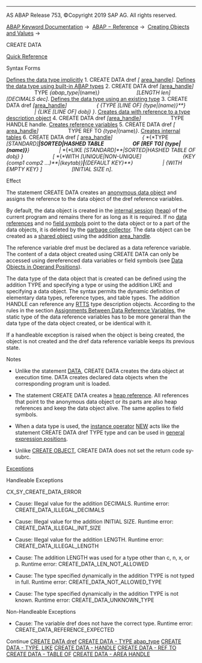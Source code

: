   

* * *

AS ABAP Release 753, ©Copyright 2019 SAP AG. All rights reserved.

[ABAP Keyword Documentation](javascript:call_link\('abenabap.htm'\)) →  [ABAP − Reference](javascript:call_link\('abenabap_reference.htm'\)) →  [Creating Objects and Values](javascript:call_link\('abencreate_objects.htm'\)) → 

CREATE DATA

[Quick Reference](javascript:call_link\('abapcreate_data_shortref.htm'\))

Syntax Forms

[Defines the data type implicitly](javascript:call_link\('abapcreate_data_implicit.htm'\))
1\. CREATE DATA dref *\[* [area\_handle](javascript:call_link\('abapcreate_data_area_handle.htm'\))*\]*.
[Defines the data type using built-in ABAP types](javascript:call_link\('abapcreate_data_built_in.htm'\))
2\. CREATE DATA dref *\[*[area\_handle](javascript:call_link\('abapcreate_data_area_handle.htm'\))*\]*
                   TYPE *{*abap\_type*|*(name)*}*
                        *\[*LENGTH len*\]* *\[*DECIMALS dec*\]*.
[Defines the data type using an existing type](javascript:call_link\('abapcreate_data_existing.htm'\))
3\. CREATE DATA dref *\[*[area\_handle](javascript:call_link\('abapcreate_data_area_handle.htm'\))*\]*
                   *{* *{*TYPE *\[*LINE OF*\]* *{*type*|*(name)*}**}*
                   *|* *{*LIKE *\[*LINE OF*\]* dobj*}* *}*.
[Creates data with reference to a type description object](javascript:call_link\('abapcreate_data_handle.htm'\))
4\. CREATE DATA dref *\[*[area\_handle](javascript:call_link\('abapcreate_data_area_handle.htm'\))*\]*
                   TYPE HANDLE handle.
[Creates reference variables](javascript:call_link\('abapcreate_data_reference.htm'\))
5\. CREATE DATA dref *\[* [area\_handle](javascript:call_link\('abapcreate_data_area_handle.htm'\))*\]*
                   TYPE REF TO *{*type*|*(name)*}*.
[Creates internal tables](javascript:call_link\('abapcreate_data_itab.htm'\))
6\. CREATE DATA dref *\[* [area\_handle](javascript:call_link\('abapcreate_data_area_handle.htm'\))*\]*
                   *{* *{*TYPE *\[*STANDARD*\]**|*SORTED*|*HASHED TABLE
                      OF *\[*REF TO*\]* *{*type*|*(name)*}**}*
                   *|* *{*LIKE *\[*STANDARD*\]**|*SORTED*|*HASHED TABLE OF dobj*}* *}*
                   *\[* *{*WITH *\[*UNIQUE*|*NON-UNIQUE*\]*
                           *{*KEY *{*comp1 comp2 ...*}**|*(keytab)*}**|**{*DEFAULT KEY*}**}*
                   *|* *{*WITH EMPTY KEY*}* *\]*
                   *\[*INITIAL SIZE n*\]*.

Effect

The statement CREATE DATA creates an [anonymous data object](javascript:call_link\('abenanonymous_data_object_glosry.htm'\) "Glossary Entry") and assigns the reference to the data object of the dref reference variables.

By default, the data object is created in the [internal session](javascript:call_link\('abeninternal_session_glosry.htm'\) "Glossary Entry") ([heap](javascript:call_link\('abenheap_glosry.htm'\) "Glossary Entry")) of the current program and remains there for as long as it is required. If no [data references](javascript:call_link\('abendata_reference_glosry.htm'\) "Glossary Entry") and no [field symbols](javascript:call_link\('abenfield_symbol_glosry.htm'\) "Glossary Entry") point to the data object or to a part of the data objects, it is deleted by the [garbage collector](javascript:call_link\('abengarbage_collector_glosry.htm'\) "Glossary Entry"). The data object can be created as a [shared object](javascript:call_link\('abenshared_object_glosry.htm'\) "Glossary Entry") using the addition [area\_handle](javascript:call_link\('abapcreate_data_area_handle.htm'\)).

The reference variable dref must be declared as a data reference variable. The content of a data object created using CREATE DATA can only be accessed using dereferenced data variables or field symbols (see [Data Objects in Operand Positions](javascript:call_link\('abenoperands_data_objects.htm'\))).

The data type of the data object that is created can be defined using the addition TYPE and specifying a type or using the addition LIKE and specifying a data object. The syntax permits the dynamic definition of elementary data types, reference types, and table types. The addition HANDLE can reference any [RTTS](javascript:call_link\('abenrun_time_type_services_glosry.htm'\) "Glossary Entry") type description objects. According to the rules in the section [Assignments Between Data Reference Variables](javascript:call_link\('abenconversion_references_data.htm'\)), the static type of the data reference variables has to be more general than the data type of the data object created, or be identical with it.

If a handleable exception is raised when the object is being created, the object is not created and the dref data reference variable keeps its previous state.

Notes

-   Unlike the statement [DATA](javascript:call_link\('abapdata.htm'\)), CREATE DATA creates the data object at execution time. DATA creates declared data objects when the corresponding program unit is loaded.
    
-   The statement CREATE DATA creates a [heap reference](javascript:call_link\('abenheap_reference_glosry.htm'\) "Glossary Entry"). All references that point to the anonymous data object or its parts are also heap references and keep the data object alive. The same applies to field symbols.
    
-   When a data type is used, the [instance operator](javascript:call_link\('abeninstance_operator_glosry.htm'\) "Glossary Entry") [NEW](javascript:call_link\('abenconstructor_expression_new.htm'\)) acts like the statement CREATE DATA dref TYPE type and can be used in [general expression positions](javascript:call_link\('abengeneral_expr_position_glosry.htm'\) "Glossary Entry").
    
-   Unlike [CREATE OBJECT](javascript:call_link\('abapcreate_object.htm'\)), CREATE DATA does not set the return code sy-subrc.
    

[Exceptions](javascript:call_link\('abenabap_language_exceptions.htm'\))

Handleable Exceptions

CX\_SY\_CREATE\_DATA\_ERROR

-   Cause: Illegal value for the addition DECIMALS.
    Runtime error: CREATE\_DATA\_ILLEGAL\_DECIMALS
    
-   Cause: Illegal value for the addition INITIAL SIZE.
    Runtime error: CREATE\_DATA\_ILLEGAL\_INIT\_SIZE
    
-   Cause: Illegal value for the addition LENGTH.
    Runtime error: CREATE\_DATA\_ILLEGAL\_LENGTH
    
-   Cause: The addition LENGTH was used for a type other than c, n, x, or p.
    Runtime error: CREATE\_DATA\_LEN\_NOT\_ALLOWED
    
-   Cause: The type specified dynamically in the addition TYPE is not typed in full.
    Runtime error: CREATE\_DATA\_NOT\_ALLOWED\_TYPE
    
-   Cause: The type specified dynamically in the addition TYPE is not known.
    Runtime error: CREATE\_DATA\_UNKNOWN\_TYPE
    

Non-Handleable Exceptions

-   Cause: The variable dref does not have the correct type.
    Runtime error: CREATE\_DATA\_REFERENCE\_EXPECTED
    

Continue
[CREATE DATA dref](javascript:call_link\('abapcreate_data_implicit.htm'\))
[CREATE DATA - TYPE abap\_type](javascript:call_link\('abapcreate_data_built_in.htm'\))
[CREATE DATA - TYPE, LIKE](javascript:call_link\('abapcreate_data_existing.htm'\))
[CREATE DATA - HANDLE](javascript:call_link\('abapcreate_data_handle.htm'\))
[CREATE DATA - REF TO](javascript:call_link\('abapcreate_data_reference.htm'\))
[CREATE DATA - TABLE OF](javascript:call_link\('abapcreate_data_itab.htm'\))
[CREATE DATA - AREA HANDLE](javascript:call_link\('abapcreate_data_area_handle.htm'\))